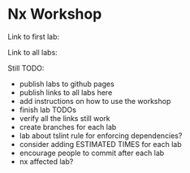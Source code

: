 # Nx Workshop

Link to first lab:

Link to all labs:

Still TODO:

- publish labs to github pages
- publish links to all labs here
- add instructions on how to use the workshop
- finish lab TODOs
- verify all the links still work
- create branches for each lab
- lab about tslint rule for enforcing dependencies?
- consider adding ESTIMATED TIMES for each lab
- encourage people to commit after each lab
- nx affected lab?
